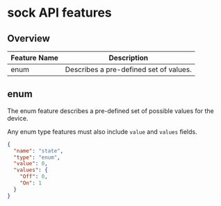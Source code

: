 # sock API features

## Overview
| Feature Name | Description                            |
|--------------|----------------------------------------|
| enum         | Describes a pre-defined set of values. |

## enum
The enum feature describes a pre-defined set of possible values for the device.

Any enum type features must also include `value` and `values` fields.

```JSON
{
  "name": "state",
  "type": "enum",
  "value": 0,
  "values": {
    "Off": 0,
    "On": 1
  }
}
```
